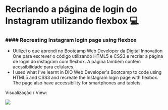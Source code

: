 #   Recriando a página de login do Instagram utilizando flexbox :computer:

### #### Recreating Instagram login page using flexbox

* Utilizei o que aprendi no Bootcamp Web Developer da Digital Innovation One para escrever o código utilizando HTML5 e CSS3 e recriar a página de login do instagram com flexbox. A página também contém acessibilidade para celulares.
* I used what I've learnt in DIO Web Developer's Bootcamp to code using HTML5 and CSS3 and recreate the Instagram login page with flexbox. The page also have accessibility for smartphones and tablets.

Visualização / View:

<div align=”center”>
    <img src="https://64.media.tumblr.com/cdf9a8a4ca7bc25aa96782363b29d450/f13c0822fdef4655-99/s540x810/7f16902a86cddd1a7b691cc1e34d969feb143a7a.png">
</div>













